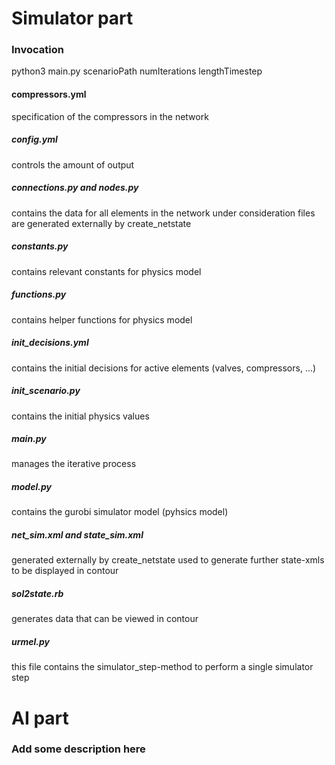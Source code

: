 # Simulator part
### Invocation
python3 main.py scenarioPath numIterations lengthTimestep

#### compressors.yml
  specification of the compressors in the network
  
##### config.yml
  controls the amount of output

##### connections.py and nodes.py
  contains the data for all elements in the network under consideration
  files are generated externally by create_netstate

##### constants.py
  contains relevant constants for physics model
  
##### functions.py
  contains helper functions for physics model
  
##### init_decisions.yml
  contains the initial decisions for active elements (valves, compressors, ...)

##### init_scenario.py
  contains the initial physics values
  
##### main.py
  manages the iterative process
  
##### model.py
  contains the gurobi simulator model (pyhsics model)
  
##### net_sim.xml and state_sim.xml
  generated externally by create_netstate
  used to generate further state-xmls to be displayed in contour
  
##### sol2state.rb
  generates data that can be viewed in contour
  
##### urmel.py
  this file contains the simulator_step-method to perform a single simulator step

# AI part

### Add some description here
